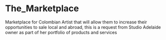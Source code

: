 # The_Marketplace
Marketplace for Colombian Artist that will allow them to increase their opportunities to sale local and abroad, this is a request from Studio Adelaide owner as part of her portfolio of products and services
